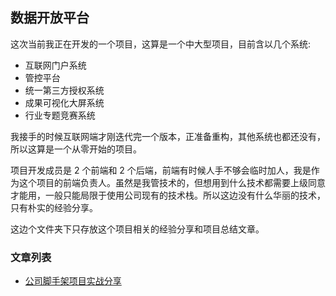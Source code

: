 ## 数据开放平台

这次当前我正在开发的一个项目，这算是一个中大型项目，目前含以几个系统:

- 互联网门户系统
- 管控平台
- 统一第三方授权系统
- 成果可视化大屏系统
- 行业专题竞赛系统

我接手的时候互联网端才刚迭代完一个版本，正准备重构，其他系统也都还没有，所以这算是一个从零开始的项目。

项目开发成员是 2 个前端和 2 个后端，前端有时候人手不够会临时加人，我是作为这个项目的前端负责人。虽然是我管技术的，但想用到什么技术都需要上级同意才能用，一般只能局限于使用公司现有的技术栈。所以这边没有什么华丽的技术，只有朴实的经验分享。

这边个文件夹下只存放这个项目相关的经验分享和项目总结文章。

### 文章列表

- [公司脚手架项目实战分享](./scaffolding-project-combat.md)
